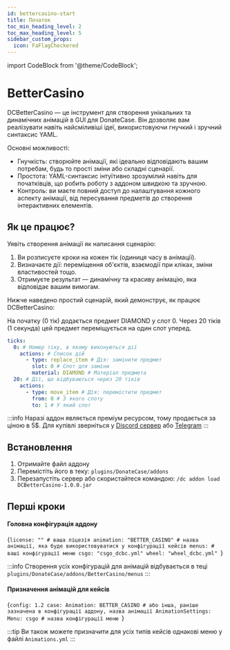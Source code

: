 ```yaml
---
id: bettercasino-start
title: Початок
toc_min_heading_level: 2
toc_max_heading_level: 5
sidebar_custom_props:
  icon: FaFlagCheckered
---
```


import CodeBlock from '@theme/CodeBlock';

# BetterCasino
DCBetterCasino — це інструмент для створення унікальних та динамічних анімацій в GUI для DonateCase. Він дозволяє вам реалізувати навіть найсміливіші ідеї, використовуючи гнучкий і зручний синтаксис YAML.

Основні можливості:
- Гнучкість: створюйте анімації, які ідеально відповідають вашим потребам, будь то прості зміни або складні сценарії.
- Простота: YAML-синтаксис інтуїтивно зрозумілий навіть для початківців, що робить роботу з аддоном швидкою та зручною.
- Контроль: ви маєте повний доступ до налаштування кожного аспекту анімації, від пересування предметів до створення інтерактивних елементів.

## Як це працює?
Уявіть створення анімації як написання сценарію:

1. Ви розписуєте кроки на кожен тік (одиниця часу в анімації).
2. Визначаєте дії: переміщення об'єктів, взаємодії при кліках, зміни властивостей тощо.
3. Отримуєте результат — динамічну та красиву анімацію, яка відповідає вашим вимогам.

Нижче наведено простий сценарій, який демонструє, як працює DCBetterCasino:

На початку (0 тік) додається предмет DIAMOND у слот 0.
Через 20 тіків (1 секунда) цей предмет переміщується на один слот уперед.
```yaml
ticks:
  0: # Номер тіку, в якому виконуються дії
    actions: # Список дій
      - type: replace_item # Дія: замінити предмет
        slot: 0 # Слот для заміни
        material: DIAMOND # Матеріал предмета
  20: # Дії, що відбуваються через 20 тіків
    actions:
      - type: move_item # Дія: перемістити предмет
        from: 0 # З якого слоту
        to: 1 # У який слот
```

:::info
Наразі аддон являється преміум ресурсом, тому продається за ціною в 5$. Для купівлі зверніться у [Discord сервер](https://discord.gg/2syNtcKcgR) або [Telegram](https://t.me/jodexindustries)
:::

## Встановлення
1. Отримайте файл аддону
2. Перемістіть його в теку: `plugins/DonateCase/addons`
3. Перезапустіть сервер або скористайтеся командою: `/dc addon load DCBetterCasino-1.0.0.jar`

## Перші кроки

#### Головна конфігурація аддону

<CodeBlock
language="yaml"
title="plugins/DonateCase/addons/BetterCasino/config.yml">
{`license: "" # ваша ліцезія
animation: "BETTER_CASINO" # назва анімації, яка буде використовуватися у конфігурації кейсів
menus: # ваші конфігурації меню
    csgo: "csgo_dcbc.yml"
    wheel: "wheel_dcbc.yml"
`}
</CodeBlock>

:::info
Створення усіх конфігурацій для анімацій відбувається в теці `plugins/DonateCase/addons/BetterCasino/menus`
:::

#### Призначення анімацій для кейсів
<CodeBlock
language="yaml"
title="plugins/DonateCase/cases/case.yml">
{`config: 1.2
case:
    Animation: BETTER_CASINO # або інша, раніше зазначена в конфігурації аддону, назва анімації
    AnimationSettings:
        Menu: csgo # назва конфігурації меню
`}
</CodeBlock>

:::tip
Ви також можете призначити для усіх типів кейсів однакові меню у файлі `Animations.yml`
:::